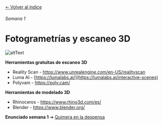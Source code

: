 [🠔 Volver al índice](/semanas/README.md)

*Semana 1*

# Fotogrametrías y escaneo 3D

![altText](https://www.luma-ai.com/wp-content/uploads/2023/12/LGG.gif)


**Herramientas gratuitas de escaneo 3D**
- Reality Scan - https://www.unrealengine.com/en-US/realityscan
- Luma AI - [https://lumalabs.ai/](https://lumalabs.ai/interactive-scenes)
- Polyvam - https://poly.cam/

**Herramientas de modelado 3D**
- Rhinoceros - https://www.rhino3d.com/es/
- Blender - https://www.blender.org/

**Enunciado semana 1** ➔ [Quimera en la despensa](/semanas/enunciados/quimera_en_la_despensa.md)
